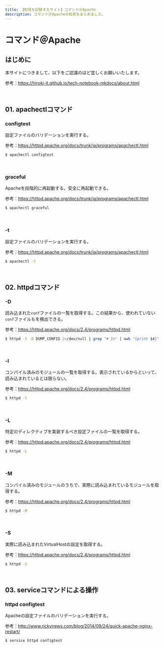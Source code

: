 ```yaml
---
title: 【知見を記録するサイト】コマンド＠Apache
description: コマンド＠Apacheの知見をまとめました。
---
```


# コマンド＠Apache

## はじめに

本サイトにつきまして、以下をご認識のほど宜しくお願いいたします。

参考：https://hiroki-it.github.io/tech-notebook-mkdocs/about.html

<br>

## 01. apachectlコマンド

### configtest

設定ファイルのバリデーションを実行する。

参考：https://httpd.apache.org/docs/trunk/ja/programs/apachectl.html

```bash
$ apachectl configtest
```

<br>

### graceful

Apacheを段階的に再起動する。安全に再起動できる。

参考：https://httpd.apache.org/docs/trunk/ja/programs/apachectl.html

```bash
$ apachectl graceful
```

<br>

### -t

設定ファイルのバリデーションを実行する。

参考：https://httpd.apache.org/docs/trunk/ja/programs/apachectl.html

```bash
$ apachectl -t
```

<br>

## 02. httpdコマンド

### -D

読み込まれた```conf```ファイルの一覧を取得する。この結果から、使われていない```conf```ファイルもを検出できる。

参考：https://httpd.apache.org/docs/2.4/programs/httpd.html

```bash
$ httpd -t -D DUMP_CONFIG 2>/dev/null | grep "# In" | awk "{print $4}"
```

<br>

### -l

コンパイル済みのモジュールの一覧を取得する。表示されているからといって、読み込まれているとは限らない。

参考：https://httpd.apache.org/docs/2.4/programs/httpd.html

```bash
$ httpd -l
```

<br>

### -L

特定のディレクティブを実装するべき設定ファイルの一覧を取得する。

参考：https://httpd.apache.org/docs/2.4/programs/httpd.html

```bash
$ httpd -L
```

<br>

### -M

コンパイル済みのモジュールのうちで、実際に読み込まれているモジュールを取得する。

参考：https://httpd.apache.org/docs/2.4/programs/httpd.html

```bash
$ httpd -M
```

<br>

### -S

実際に読み込まれたVirtualHostの設定を取得する。

参考：https://httpd.apache.org/docs/2.4/programs/httpd.html

```bash
$ httpd -S
```

<br>

## 03. serviceコマンドによる操作

### httpd configtest

Apacheの設定ファイルのバリデーションを実行する。

参考：http://www.rickynews.com/blog/2014/09/24/quick-apache-nginx-restart/

```bash
$ service httpd configtest
```

